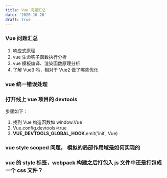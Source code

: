 ```yaml
---
title: Vue 问题汇总
date: '2020-10-26'
draft: true
---
```


### Vue 问题汇总

1. 响应式原理
2. vue 生命钩子函数执行分析
3. vue 模板编译、渲染函数原理分析
4. 了解 Vue3 吗，相对于 Vue2 做了哪些优化

### vue 统一错误处理

### 打开线上 vue 项目的 devtools

步骤如下：

1. 找到 Vue 构造函数如 window.Vue
2. Vue.config.devtools=true
3. **VUE_DEVTOOLS_GLOBAL_HOOK**.emit('init', Vue)

### vue style scoped 问题， 模拟的局部作用域是如何实现的

### vue 的 style 标签，webpack 构建之后打包入 js 文件中还是打包成一个 css 文件？
